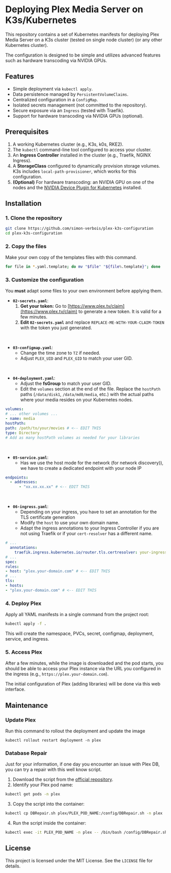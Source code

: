 # Deploying Plex Media Server on K3s/Kubernetes

This repository contains a set of Kubernetes manifests for deploying Plex Media Server on a K3s cluster (tested on single node cluster) (or any other Kubernetes cluster).

The configuration is designed to be simple and utilizes advanced features such as hardware transcoding via NVIDIA GPUs.

## Features

- Simple deployment via `kubectl apply`.
- Data persistence managed by `PersistentVolumeClaims`.
- Centralized configuration in a `ConfigMap`.
- Isolated secrets management (not committed to the repository).
- Secure exposure via an `Ingress` (tested with Traefik).
- Support for hardware transcoding via NVIDIA GPUs (optional).

## Prerequisites

1. A working Kubernetes cluster (e.g., K3s, k0s, RKE2).
2. The `kubectl` command-line tool configured to access your cluster.
3. An **Ingress Controller** installed in the cluster (e.g., Traefik, NGINX Ingress).
4. A **StorageClass** configured to dynamically provision storage volumes. K3s includes `local-path-provisioner`, which works for this configuration.
5. **(Optional)** For hardware transcoding: an NVIDIA GPU on one of the nodes and the [NVIDIA Device Plugin for Kubernetes](https://github.com/NVIDIA/k8s-device-plugin) installed.

## Installation

### 1. Clone the repository

```bash
git clone https://github.com/simon-verbois/plex-k3s-configuration
cd plex-k3s-configuration
```

### 2. Copy the files

Make your own copy of the templates files with this command.

```bash
for file in *.yaml.template; do mv "$file" "${file%.template}"; done
```

### 3. Customize the configuration

You **must** adapt some files to your own environment before applying them.

- **`02-secrets.yaml`**:
  1. **Get your token:** Go to [https://www.plex.tv/claim](https://www.plex.tv/claim) to generate a new token. It is valid for a few minutes.
  2. **Edit `02-secrets.yaml`** and replace `REPLACE-ME-WITH-YOUR-CLAIM-TOKEN` with the token you just generated.

<br>

- **`03-configmap.yaml`**:
  - Change the time zone to `TZ` if needed.
  - Adjust `PLEX_UID` and `PLEX_GID` to match your user GID.

<br>

- **`04-deployment.yaml`**:
  - Adjust the <b>fsGroup</b> to match your user GID.
  - Edit the `volumes` section at the end of the file. Replace the `hostPath` paths (`/data/disk1`, `/data/md0/media`, etc.) with the actual paths where your media resides on your Kubernetes nodes. 

```yaml
volumes:
# ... other volumes ...
- name: media
hostPath:
path: /path/to/your/movies # <-- EDIT THIS
type: Directory
# Add as many hostPath volumes as needed for your libraries
```

<br>

- **`05-service.yaml`**:
  - Has we use the host mode for the network (for network discovery)), we have to create a dedicated endpoint with your node IP
 
```yaml
endpoints:
  - addresses:
      - "xx.xx.xx.xx" # <-- EDIT THIS
```

<br>

- **`06-ingress.yaml`**:
  - Depending on your ingress, you have to set an annotation for the TLS certificate generation
  - Modify the `host` to use your own domain name.
  - Adapt the ingress annotations to your Ingress Controller if you are not using Traefik or if your `cert-resolver` has a different name. 

```yaml
# ...
  annotations:
    traefik.ingress.kubernetes.io/router.tls.certresolver: your-ingress-certresolver-name
# ...
spec:
rules:
- host: "plex.your-domain.com" # <-- EDIT THIS
# ...
tls:
- hosts:
- "plex.your-domain.com" # <-- EDIT THIS
```

### 4. Deploy Plex

Apply all YAML manifests in a single command from the project root:

```bash
kubectl apply -f .
```

This will create the namespace, PVCs, secret, configmap, deployment, service, and ingress.

### 5. Access Plex

After a few minutes, while the image is downloaded and the pod starts, you should be able to access your Plex instance via the URL you configured in the ingress (e.g., `https://plex.your-domain.com`).

The initial configuration of Plex (adding libraries) will be done via this web interface.

## Maintenance

### Update Plex

Run this command to rollout the deployment and update the image

```
kubectl rollout restart deployment -n plex
```

### Database Repair

Just for your information, if one day you encounter an issue with Plex DB, you can try a repair with this well know script.

1. Download the script from the [official repository](https://github.com/ChuckPa/DBRepair).
2. Identify your Plex pod name:
```bash
kubectl get pods -n plex
```
3. Copy the script into the container:
```bash
kubectl cp DBRepair.sh plex/PLEX_POD_NAME:/config/DBRepair.sh -n plex
```
4. Run the script inside the container:
```bash
kubectl exec -it PLEX_POD_NAME -n plex -- /bin/bash /config/DBRepair.sh
```

## License

This project is licensed under the MIT License. See the `LICENSE` file for details.